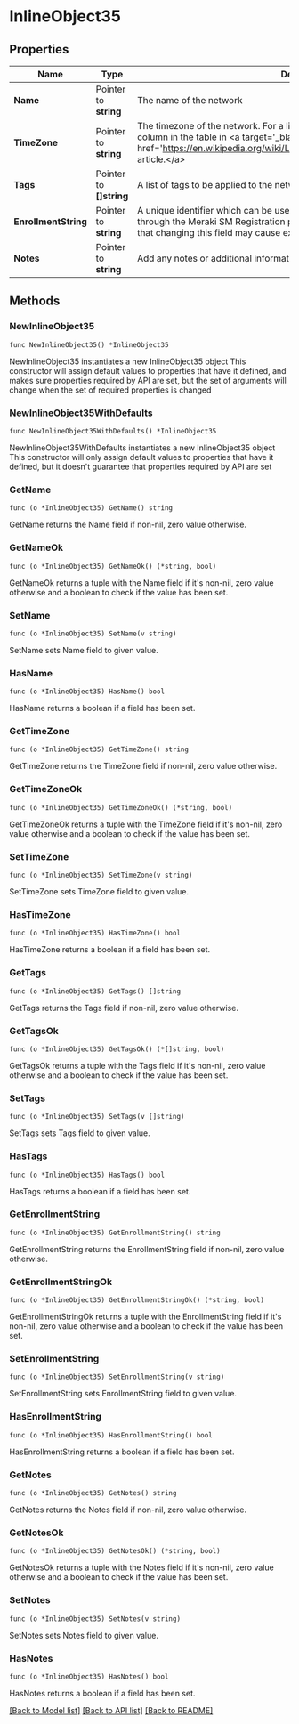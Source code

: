 # InlineObject35

## Properties

Name | Type | Description | Notes
------------ | ------------- | ------------- | -------------
**Name** | Pointer to **string** | The name of the network | [optional] 
**TimeZone** | Pointer to **string** | The timezone of the network. For a list of allowed timezones, please see the &#39;TZ&#39; column in the table in &lt;a target&#x3D;&#39;_blank&#39; href&#x3D;&#39;https://en.wikipedia.org/wiki/List_of_tz_database_time_zones&#39;&gt;this article.&lt;/a&gt; | [optional] 
**Tags** | Pointer to **[]string** | A list of tags to be applied to the network | [optional] 
**EnrollmentString** | Pointer to **string** | A unique identifier which can be used for device enrollment or easy access through the Meraki SM Registration page or the Self Service Portal. Please note that changing this field may cause existing bookmarks to break. | [optional] 
**Notes** | Pointer to **string** | Add any notes or additional information about this network here. | [optional] 

## Methods

### NewInlineObject35

`func NewInlineObject35() *InlineObject35`

NewInlineObject35 instantiates a new InlineObject35 object
This constructor will assign default values to properties that have it defined,
and makes sure properties required by API are set, but the set of arguments
will change when the set of required properties is changed

### NewInlineObject35WithDefaults

`func NewInlineObject35WithDefaults() *InlineObject35`

NewInlineObject35WithDefaults instantiates a new InlineObject35 object
This constructor will only assign default values to properties that have it defined,
but it doesn't guarantee that properties required by API are set

### GetName

`func (o *InlineObject35) GetName() string`

GetName returns the Name field if non-nil, zero value otherwise.

### GetNameOk

`func (o *InlineObject35) GetNameOk() (*string, bool)`

GetNameOk returns a tuple with the Name field if it's non-nil, zero value otherwise
and a boolean to check if the value has been set.

### SetName

`func (o *InlineObject35) SetName(v string)`

SetName sets Name field to given value.

### HasName

`func (o *InlineObject35) HasName() bool`

HasName returns a boolean if a field has been set.

### GetTimeZone

`func (o *InlineObject35) GetTimeZone() string`

GetTimeZone returns the TimeZone field if non-nil, zero value otherwise.

### GetTimeZoneOk

`func (o *InlineObject35) GetTimeZoneOk() (*string, bool)`

GetTimeZoneOk returns a tuple with the TimeZone field if it's non-nil, zero value otherwise
and a boolean to check if the value has been set.

### SetTimeZone

`func (o *InlineObject35) SetTimeZone(v string)`

SetTimeZone sets TimeZone field to given value.

### HasTimeZone

`func (o *InlineObject35) HasTimeZone() bool`

HasTimeZone returns a boolean if a field has been set.

### GetTags

`func (o *InlineObject35) GetTags() []string`

GetTags returns the Tags field if non-nil, zero value otherwise.

### GetTagsOk

`func (o *InlineObject35) GetTagsOk() (*[]string, bool)`

GetTagsOk returns a tuple with the Tags field if it's non-nil, zero value otherwise
and a boolean to check if the value has been set.

### SetTags

`func (o *InlineObject35) SetTags(v []string)`

SetTags sets Tags field to given value.

### HasTags

`func (o *InlineObject35) HasTags() bool`

HasTags returns a boolean if a field has been set.

### GetEnrollmentString

`func (o *InlineObject35) GetEnrollmentString() string`

GetEnrollmentString returns the EnrollmentString field if non-nil, zero value otherwise.

### GetEnrollmentStringOk

`func (o *InlineObject35) GetEnrollmentStringOk() (*string, bool)`

GetEnrollmentStringOk returns a tuple with the EnrollmentString field if it's non-nil, zero value otherwise
and a boolean to check if the value has been set.

### SetEnrollmentString

`func (o *InlineObject35) SetEnrollmentString(v string)`

SetEnrollmentString sets EnrollmentString field to given value.

### HasEnrollmentString

`func (o *InlineObject35) HasEnrollmentString() bool`

HasEnrollmentString returns a boolean if a field has been set.

### GetNotes

`func (o *InlineObject35) GetNotes() string`

GetNotes returns the Notes field if non-nil, zero value otherwise.

### GetNotesOk

`func (o *InlineObject35) GetNotesOk() (*string, bool)`

GetNotesOk returns a tuple with the Notes field if it's non-nil, zero value otherwise
and a boolean to check if the value has been set.

### SetNotes

`func (o *InlineObject35) SetNotes(v string)`

SetNotes sets Notes field to given value.

### HasNotes

`func (o *InlineObject35) HasNotes() bool`

HasNotes returns a boolean if a field has been set.


[[Back to Model list]](../README.md#documentation-for-models) [[Back to API list]](../README.md#documentation-for-api-endpoints) [[Back to README]](../README.md)


